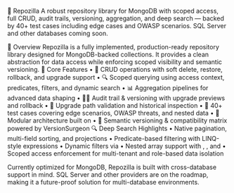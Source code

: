 🦖 Repozilla
A robust repository library for MongoDB with scoped access, full CRUD, audit trails, versioning, aggregation, and deep search — backed by 40+ test cases including edge cases and OWASP scenarios. SQL Server and other databases coming soon.

📘 Overview
Repozilla is a fully implemented, production-ready repository library designed for MongoDB-backed collections. It provides a clean abstraction for data access while enforcing scoped visibility and semantic versioning.
🧩 Core Features
• 	🔁 CRUD operations with soft delete, restore, rollback, and upgrade support
• 	🔍 Scoped querying using access context, predicates, filters, and dynamic search
• 	📊 Aggregation pipelines for advanced data shaping
• 	🕵️‍♂️ Audit trail & versioning with upgrade previews and rollback
• 	🧠 Upgrade path validation and historical inspection
• 	🧪 40+ test cases covering edge scenarios, OWASP threats, and nested data
• 	🧰 Modular architecture built on 
• 	🔗 Semantic versioning & compatibility matrix powered by VersionSurgeon
🔍 Deep Search Highlights
• 	Native pagination, multi-field sorting, and projections
• 	Predicate-based filtering with LINQ-style expressions
• 	Dynamic filters via 
• 	Nested array support with , , and 
• 	Scoped access enforcement for multi-tenant and role-based data isolation

Currently optimized for MongoDB, Repozilla is built with cross-database support in mind. SQL Server and other providers are on the roadmap, making it a future-proof solution for multi-database environments.
